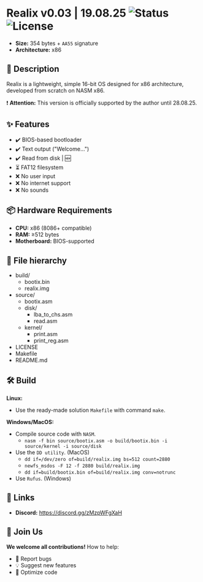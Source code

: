 # Realix v0.03 | 19.08.25 ![Status](https://img.shields.io/badge/status-outdate-yellow) ![License](https://img.shields.io/github/license/NightFox-YT/Realix)
- **Size:** 354 bytes + `AA55` signature
- **Architecture:** x86

## 📌 Description
Realix is a lightweight, simple 16-bit OS designed for x86 architecture, developed from scratch on NASM x86.<br/>

❗ **Attention:** This version is officially supported by the author until 28.08.25.

## ✨ Features
- ✔️ BIOS-based bootloader
- ✔️ Text output ("Welcome...")
- ✔️ Read from disk | 🆕
- ⏳ FAT12 filesystem
- ❌ No user input
- ❌ No internet support
- ❌ No sounds

## 📦 Hardware Requirements
- **CPU:** x86 (8086+ compatible)
- **RAM:** ≥512 bytes
- **Motherboard:** BIOS-supported

## 📂 File hierarchy
- build/
  - bootix.bin
  - realix.img
- source/
  - bootix.asm
  - disk/
    - lba_to_chs.asm
    - read.asm
  - kernel/
    - print.asm
    - print_reg.asm
- LICENSE
- Makefile
- README.md

## 🛠 Build
**Linux:**
  - Use the ready-made solution `Makefile` with command `make`.<br/>

**Windows/MacOS:**
  - Compile source code with `NASM`.
    - `nasm -f bin source/bootix.asm -o build/bootix.bin -i source/kernel -i source/disk`
  - Use the `DD utility`. (MacOS)
    - `dd if=/dev/zero of=build/realix.img bs=512 count=2880`
	- `newfs_msdos -F 12 -f 2880 build/realix.img`
	- `dd if=build/bootix.bin of=build/realix.img conv=notrunc`
  - Use `Rufus`. (Windows)

## 🔗 Links
- **Discord:** https://discord.gg/zMzpWFgXaH

## 🙌 Join Us
**We welcome all contributions!** How to help:
- 🐞 Report bugs
- 💡 Suggest new features
- 🔧 Optimize code